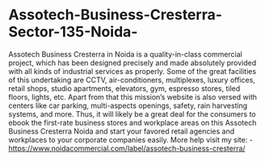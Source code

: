 # Assotech-Business-Cresterra-Sector-135-Noida-
Assotech Business Cresterra in Noida is a quality-in-class commercial project, which has been designed precisely and made absolutely provided with all kinds of industrial services as properly. Some of the great facilities of this undertaking are CCTV, air-conditioners, multiplexes, luxury offices, retail shops, studio apartments, elevators, gym, espresso stores, tiled floors, lights, etc. Apart from that this mission’s website is also versed with centers like car parking, multi-aspects openings, safety, rain harvesting systems, and more.  Thus, it will likely be a great deal for the consumers to ebook the first-rate business stores and workplace areas on this Assotech Business Cresterra Noida and start your favored retail agencies and workplaces to your corporate companies easily. More help visit my site: - https://www.noidacommercial.com/label/assotech-business-cresterra/ 
